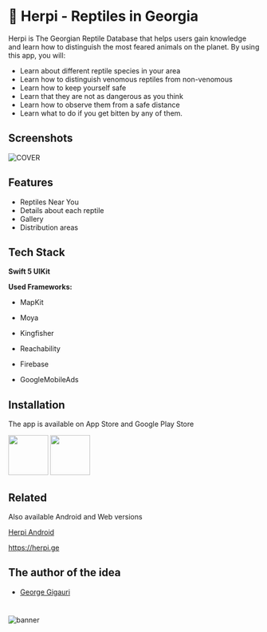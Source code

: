 
# 🦎 Herpi - Reptiles in Georgia

Herpi is The Georgian Reptile Database that helps users gain knowledge and learn how to distinguish the most feared animals on the planet. By using this app, you will:

- Learn about different reptile species in your area
- Learn how to distinguish venomous reptiles from non-venomous
- Learn how to keep yourself safe
- Learn that they are not as dangerous as you think
- Learn how to observe them from a safe distance
- Learn what to do if you get bitten by any of them.




## Screenshots

![COVER](https://github.com/wirgvava/Herpi_iOS/assets/43795921/79b56af4-f5f2-4f0c-b7e2-ec2738a65cd3)


## Features

- Reptiles Near You
- Details about each reptile
- Gallery
- Distribution areas


## Tech Stack

**Swift 5 UIKit**

**Used Frameworks:**

- MapKit

- Moya

- Kingfisher

- Reachability

- Firebase

- GoogleMobileAds



## Installation

The app is available on App Store and Google Play Store

[<img src="https://github.com/wirgvava/Herpi_iOS/assets/43795921/5f0fff6e-ed45-4a24-891c-51edfd33494e" height="80">](https://apps.apple.com/ge/app/herpi/id6478537718)
[<img src="https://github.com/wirgvava/Herpi_iOS/assets/43795921/9dc1d88d-00ea-4e1e-a17a-3674c63f30f4" height="80">](https://play.google.com/store/apps/details?id=com.gigauri.reptiledb&hl=en&gl=US)
    
## Related

Also available Android and Web versions

[Herpi Android](https://github.com/george-gigauri/herpi-android)

https://herpi.ge  


## The author of the idea

- [George Gigauri](https://github.com/george-gigauri)


#

![banner](https://github.com/wirgvava/Herpi_iOS/assets/43795921/de2b4df6-91f4-4b4f-96f4-78b59f7006e2)

